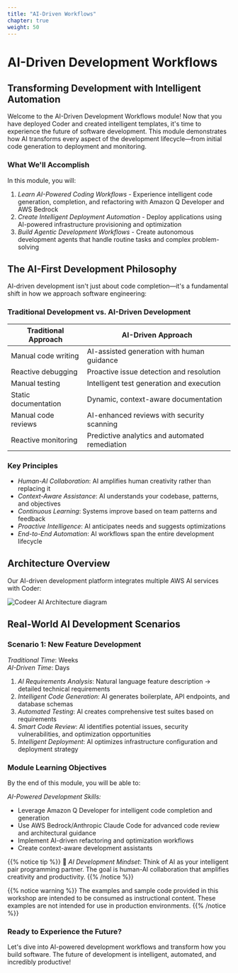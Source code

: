 ```yaml
---
title: "AI-Driven Workflows"
chapter: true
weight: 50
---
```


# AI-Driven Development Workflows

## Transforming Development with Intelligent Automation

Welcome to the AI-Driven Development Workflows module! Now that you have deployed Coder and created intelligent templates, it's time to experience the future of software development. This module demonstrates how AI transforms every aspect of the development lifecycle—from initial code generation to deployment and monitoring.

### What We'll Accomplish

In this module, you will:

1. *Learn AI-Powered Coding Workflows* - Experience intelligent code generation, completion, and refactoring with Amazon Q Developer and AWS Bedrock
2. *Create Intelligent Deployment Automation* - Deploy applications using AI-powered infrastructure provisioning and optimization
3. *Build Agentic Development Workflows* - Create autonomous development agents that handle routine tasks and complex problem-solving
## The AI-First Development Philosophy

AI-driven development isn't just about code completion—it's a fundamental shift in how we approach software engineering:

### Traditional Development vs. AI-Driven Development

| Traditional Approach | AI-Driven Approach |
|---------------------|--------------------|
| Manual code writing | AI-assisted generation with human guidance |
| Reactive debugging | Proactive issue detection and resolution |
| Manual testing | Intelligent test generation and execution |
| Static documentation | Dynamic, context-aware documentation |
| Manual code reviews | AI-enhanced reviews with security scanning |
| Reactive monitoring | Predictive analytics and automated remediation |

### Key Principles

- *Human-AI Collaboration*: AI amplifies human creativity rather than replacing it
- *Context-Aware Assistance*: AI understands your codebase, patterns, and objectives
- *Continuous Learning*: Systems improve based on team patterns and feedback
- *Proactive Intelligence*: AI anticipates needs and suggests optimizations
- *End-to-End Automation*: AI workflows span the entire development lifecycle
## Architecture Overview

Our AI-driven development platform integrates multiple AWS AI services with Coder:

![Codeer AI Architecture diagram](/images/AWSCoderAgenticAI.png)

## Real-World AI Development Scenarios

### Scenario 1: New Feature Development
*Traditional Time*: Weeks  
*AI-Driven Time*: Days

1. *AI Requirements Analysis*: Natural language feature description → detailed technical requirements
2. *Intelligent Code Generation*: AI generates boilerplate, API endpoints, and database schemas
3. *Automated Testing*: AI creates comprehensive test suites based on requirements
4. *Smart Code Review*: AI identifies potential issues, security vulnerabilities, and optimization opportunities
5. *Intelligent Deployment*: AI optimizes infrastructure configuration and deployment strategy

### Module Learning Objectives

By the end of this module, you will be able to:

*AI-Powered Development Skills:*
- Leverage Amazon Q Developer for intelligent code completion and generation
- Use AWS Bedrock/Anthropic Claude Code for advanced code review and architectural guidance
- Implement AI-driven refactoring and optimization workflows
- Create context-aware development assistants

{{% notice tip %}}
🤖 *AI Development Mindset*: Think of AI as your intelligent pair programming partner. The goal is human-AI collaboration that amplifies creativity and productivity.
{{% /notice %}}

{{% notice warning %}}
The examples and sample code provided in this workshop are intended to be consumed as instructional content. These examples are not intended for use in production environments.
{{% /notice %}}

### Ready to Experience the Future?
Let's dive into AI-powered development workflows and transform how you build software. The future of development is intelligent, automated, and incredibly productive!

